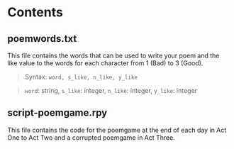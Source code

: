 # Contents

## poemwords.txt
This file contains the words that can be used to write your poem and the like value to the words for each character from 1 (Bad) to 3 (Good).
   > Syntax: `word, s_like, n_like, y_like`
   
   > `word`: string, `s_like`: integer, `n_like`: integer, `y_like`: integer

## script-poemgame.rpy
This file contains the code for the poemgame at the end of each day in Act One to Act Two and a corrupted poemgame in Act Three.